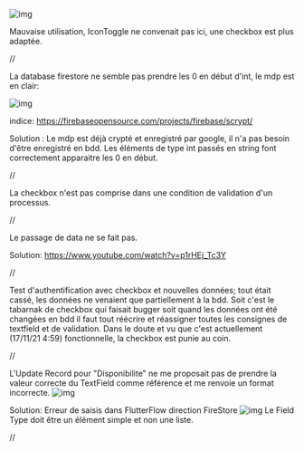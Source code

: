 ![img](https://i.imgur.com/arGGMZB.png)

Mauvaise utilisation, IconToggle ne convenait pas ici, une checkbox est plus adaptée.

//

La database firestore ne semble pas prendre les 0 en début d'int, le mdp est en clair:

![img](https://i.imgur.com/0yZpPQk.png)

indice: https://firebaseopensource.com/projects/firebase/scrypt/ 

Solution : Le mdp est déjà crypté et enregistré par google, il n'a pas besoin d'être enregistré en bdd.
Les éléments de type int passés en string font correctement apparaitre les 0 en début.

//

La checkbox n'est pas comprise dans une condition de validation d'un processus.

//

Le passage de data ne se fait pas.

Solution: https://www.youtube.com/watch?v=p1rHEj_Tc3Y

//

Test d'authentification avec checkbox et nouvelles données; tout était cassé, les données ne venaient que partiellement à la bdd. Soit c'est le tabarnak de checkbox qui faisait bugger soit quand les données ont été changées en bdd il faut tout réécrire et réassigner toutes les consignes de textfield et de validation.
Dans le doute et vu que c'est actuellement (17/11/21 4:59) fonctionnelle, la checkbox est punie au coin.

//

L'Update Record pour "Disponibilite" ne me proposait pas de prendre la valeur correcte du TextField comme référence et me renvoie un format incorrecte.
![img](https://i.imgur.com/Y3K04O6.png)

Solution: Erreur de saisis dans FlutterFlow direction FireStore
![img](https://i.imgur.com/yXVTuZV.png)
Le Field Type doit être un élément simple et non une liste.

//












